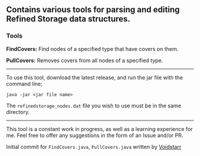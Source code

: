 ## Contains various tools for parsing and editing Refined Storage data structures.

### Tools

**FindCovers:** Find nodes of a specified type that have covers on them.

**PullCovers:** Removes covers from all nodes of a specified type.

<hr>

To use this tool, download the latest release, and run the jar file with the command line;

`java -jar <jar file name>`

The `refinedstorage_nodes.dat` file you wish to use must be in the same directory.

<hr>

This tool is a constant work in progress, as well as a learning experience for me. Feel free to offer any suggestions in the form of an Issue and/or PR.

Initial commit for `FindCovers.java`, `PullCovers.java` written by [Voidstarr](https://github.com/voidstarr/)
